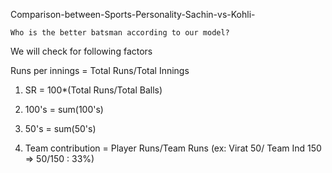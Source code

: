 Comparison-between-Sports-Personality-Sachin-vs-Kohli-
    
    
    Who is the better batsman according to our model?


  We will check for following factors

  
  
  
  
  Runs per innings = Total Runs/Total Innings

  
  
  
1.  SR = 100*(Total Runs/Total Balls)
  
  
2. 100's = sum(100's)
  
  
3.  50's = sum(50's)
  
  
4.  Team contribution = Player Runs/Team Runs (ex: Virat 50/ Team Ind 150 => 50/150 : 33%)
